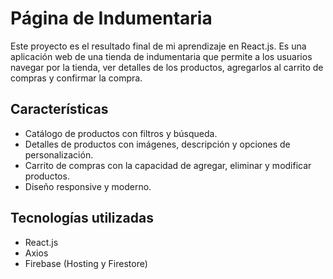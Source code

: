 # Página de Indumentaria  

Este proyecto es el resultado final de mi aprendizaje en React.js. Es una aplicación web de una tienda de indumentaria que permite a los usuarios navegar por la tienda, ver detalles de los productos, agregarlos al carrito de compras y confirmar la compra.  

## Características  

- Catálogo de productos con filtros y búsqueda.  
- Detalles de productos con imágenes, descripción y opciones de personalización.  
- Carrito de compras con la capacidad de agregar, eliminar y modificar productos.    
- Diseño responsive y moderno.  

## Tecnologías utilizadas  

- React.js  
- Axios  
- Firebase (Hosting y Firestore)  
